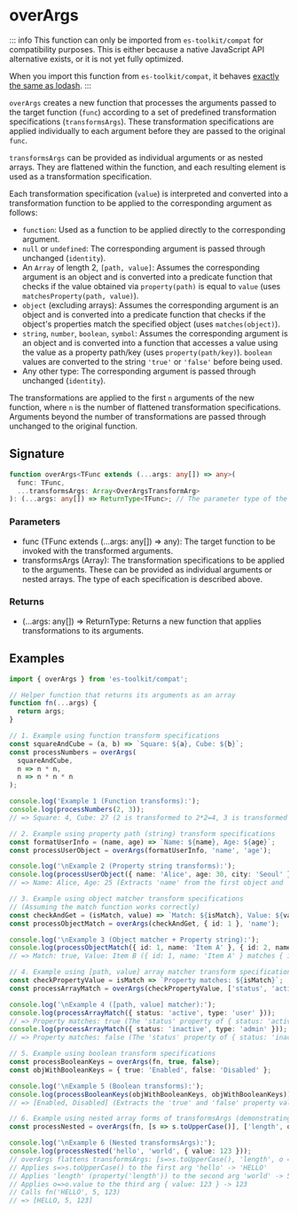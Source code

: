 # overArgs

::: info
This function can only be imported from `es-toolkit/compat` for compatibility purposes. This is either because a native JavaScript API alternative exists, or it is not yet fully optimized.

When you import this function from `es-toolkit/compat`, it behaves [exactly the same as lodash](../../../compatibility.md).
:::

`overArgs` creates a new function that processes the arguments passed to the target function (`func`) according to a set of predefined transformation specifications (`transformsArgs`). These transformation specifications are applied individually to each argument before they are passed to the original `func`.

`transformsArgs` can be provided as individual arguments or as nested arrays. They are flattened within the function, and each resulting element is used as a transformation specification.

Each transformation specification (`value`) is interpreted and converted into a transformation function to be applied to the corresponding argument as follows:

- `function`: Used as a function to be applied directly to the corresponding argument.
- `null` or `undefined`: The corresponding argument is passed through unchanged (`identity`).
- An `Array` of length 2, `[path, value]`: Assumes the corresponding argument is an object and is converted into a predicate function that checks if the value obtained via `property(path)` is equal to `value` (uses `matchesProperty(path, value)`).
- `object` (excluding arrays): Assumes the corresponding argument is an object and is converted into a predicate function that checks if the object's properties match the specified object (uses `matches(object)`).
- `string`, `number`, `boolean`, `symbol`: Assumes the corresponding argument is an object and is converted into a function that accesses a value using the value as a property path/key (uses `property(path/key)`). `boolean` values are converted to the string `'true'` or `'false'` before being used.
- Any other type: The corresponding argument is passed through unchanged (`identity`).

The transformations are applied to the first `n` arguments of the new function, where `n` is the number of flattened transformation specifications. Arguments beyond the number of transformations are passed through unchanged to the original function.

## Signature

```typescript
function overArgs<TFunc extends (...args: any[]) => any>(
  func: TFunc,
  ...transformsArgs: Array<OverArgsTransformArg>
): (...args: any[]) => ReturnType<TFunc>; // The parameter type of the returned function is simplified to any[]
```

### Parameters

- func (TFunc extends (...args: any[]) => any): The target function to be invoked with the transformed arguments.
- transformsArgs (Array<OverArgsTransformArg>): The transformation specifications to be applied to the arguments. These can be provided as individual arguments or nested arrays. The type of each specification is described above.

### Returns

- (...args: any[]) => ReturnType<TFunc>: Returns a new function that applies transformations to its arguments.

## Examples

```typescript
import { overArgs } from 'es-toolkit/compat';

// Helper function that returns its arguments as an array
function fn(...args) {
  return args;
}

// 1. Example using function transform specifications
const squareAndCube = (a, b) => `Square: ${a}, Cube: ${b}`;
const processNumbers = overArgs(
  squareAndCube,
  n => n * n,
  n => n * n * n
);

console.log('Example 1 (Function transforms):');
console.log(processNumbers(2, 3));
// => Square: 4, Cube: 27 (2 is transformed to 2*2=4, 3 is transformed to 3*3*3=27 before being passed to squareAndCube)

// 2. Example using property path (string) transform specifications
const formatUserInfo = (name, age) => `Name: ${name}, Age: ${age}`;
const processUserObject = overArgs(formatUserInfo, 'name', 'age');

console.log('\nExample 2 (Property string transforms):');
console.log(processUserObject({ name: 'Alice', age: 30, city: 'Seoul' }, { name: 'Bob', age: 25, city: 'Busan' }));
// => Name: Alice, Age: 25 (Extracts 'name' from the first object and 'age' from the second object before passing to formatUserInfo)

// 3. Example using object matcher transform specifications
// (Assuming the match function works correctly)
const checkAndGet = (isMatch, value) => `Match: ${isMatch}, Value: ${value}`;
const processObjectMatch = overArgs(checkAndGet, { id: 1 }, 'name');

console.log('\nExample 3 (Object matcher + Property string):');
console.log(processObjectMatch({ id: 1, name: 'Item A' }, { id: 2, name: 'Item B' }));
// => Match: true, Value: Item B ({ id: 1, name: 'Item A' } matches { id: 1 }, so result is true; extracts 'name' from { id: 2, name: 'Item B' })

// 4. Example using [path, value] array matcher transform specifications
const checkPropertyValue = isMatch => `Property matches: ${isMatch}`;
const processArrayMatch = overArgs(checkPropertyValue, ['status', 'active']);

console.log('\nExample 4 ([path, value] matcher):');
console.log(processArrayMatch({ status: 'active', type: 'user' }));
// => Property matches: true (The 'status' property of { status: 'active', type: 'user' } is equal to 'active', so result is true)
console.log(processArrayMatch({ status: 'inactive', type: 'admin' }));
// => Property matches: false (The 'status' property of { status: 'inactive', type: 'admin' } is not equal to 'active', so result is false)

// 5. Example using boolean transform specifications
const processBooleanKeys = overArgs(fn, true, false);
const objWithBooleanKeys = { true: 'Enabled', false: 'Disabled' };

console.log('\nExample 5 (Boolean transforms):');
console.log(processBooleanKeys(objWithBooleanKeys, objWithBooleanKeys));
// => [Enabled, Disabled] (Extracts the 'true' and 'false' property values from each argument)

// 6. Example using nested array forms of transformsArgs (demonstrating flatten effect)
const processNested = overArgs(fn, [s => s.toUpperCase()], ['length', o => o.value]);

console.log('\nExample 6 (Nested transformsArgs):');
console.log(processNested('hello', 'world', { value: 123 }));
// overArgs flattens transformsArgs: [s=>s.toUpperCase(), 'length', o => o.value]
// Applies s=>s.toUpperCase() to the first arg 'hello' -> 'HELLO'
// Applies 'length' (property('length')) to the second arg 'world' -> 5
// Applies o=>o.value to the third arg { value: 123 } -> 123
// Calls fn('HELLO', 5, 123)
// => [HELLO, 5, 123]
```
